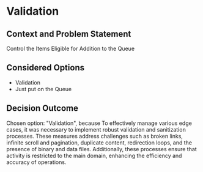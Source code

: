 # Validation

## Context and Problem Statement

Control the Items Eligible for Addition to the Queue

## Considered Options

* Validation
* Just put on the Queue

## Decision Outcome

Chosen option: "Validation", because To effectively manage various edge cases, it was necessary to implement robust validation and sanitization processes. These measures address challenges such as broken links, infinite scroll and pagination, duplicate content, redirection loops, and the presence of binary and data files. Additionally, these processes ensure that activity is restricted to the main domain, enhancing the efficiency and accuracy of operations.